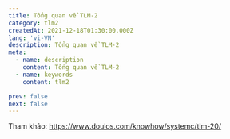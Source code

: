 ```yaml
---
title: Tổng quan về TLM-2
category: tlm2
createdAt: 2021-12-18T01:30:00.000Z
lang: 'vi-VN'
description: Tổng quan về TLM-2
meta:
  - name: description
    content: Tổng quan về TLM-2
  - name: keywords
    content: tlm2

prev: false
next: false
---
```


Tham khảo: <https://www.doulos.com/knowhow/systemc/tlm-20/>
